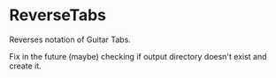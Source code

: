 ReverseTabs
===========

Reverses notation of Guitar Tabs. 


Fix in the future (maybe) checking if output directory doesn't exist and create it.

